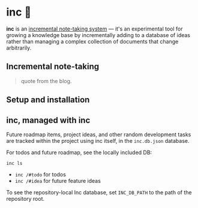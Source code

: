 # inc 📌

**inc** is an [incremental note-taking system](https://thesephist.com/posts/inc/) — it's an experimental tool for growing a knowledge base by incrementally adding to a database of ideas rather than managing a complex collection of documents that change arbitrarily.

## Incremental note-taking

> quote from the blog.

## Setup and installation



## inc, managed with inc

Future roadmap items, project ideas, and other random development tasks are tracked within the project using inc itself, in the `inc.db.json` database.

For todos and future roadmap, see the locally included DB:

```
inc ls
```

- `inc /#todo` for todos
- `inc /#idea` for future feature ideas

To see the repository-local Inc database, set `INC_DB_PATH` to the path of the repository root.


